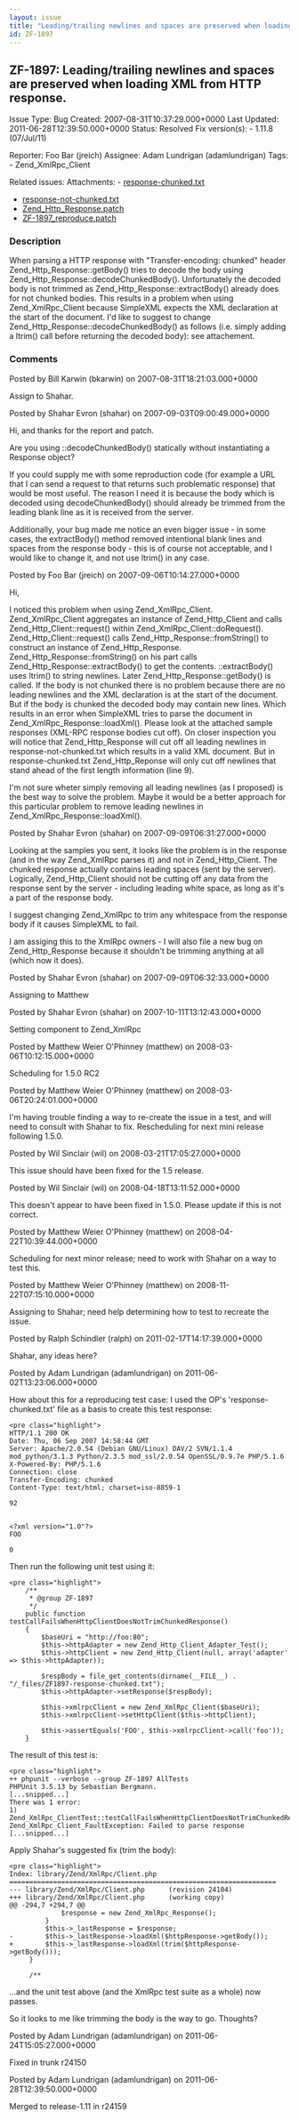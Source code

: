 ```yaml
---
layout: issue
title: "Leading/trailing newlines and spaces are preserved when loading XML from HTTP response."
id: ZF-1897
---
```


ZF-1897: Leading/trailing newlines and spaces are preserved when loading XML from HTTP response.
------------------------------------------------------------------------------------------------

 Issue Type: Bug Created: 2007-08-31T10:37:29.000+0000 Last Updated: 2011-06-28T12:39:50.000+0000 Status: Resolved Fix version(s): - 1.11.8 (07/Jul/11)
 
 Reporter:  Foo Bar (jreich)  Assignee:  Adam Lundrigan (adamlundrigan)  Tags: - Zend\_XmlRpc\_Client
 
 Related issues: 
 Attachments: - [response-chunked.txt](/issues/secure/attachment/10781/response-chunked.txt)
- [response-not-chunked.txt](/issues/secure/attachment/10780/response-not-chunked.txt)
- [Zend\_Http\_Response.patch](/issues/secure/attachment/10760/Zend_Http_Response.patch)
- [ZF-1897\_reproduce.patch](/issues/secure/attachment/14341/ZF-1897_reproduce.patch)
 
### Description

When parsing a HTTP response with "Transfer-encoding: chunked" header Zend\_Http\_Response::getBody() tries to decode the body using Zend\_Http\_Response::decodeChunkedBody(). Unfortunately the decoded body is not trimmed as Zend\_Http\_Response::extractBody() already does for not chunked bodies. This results in a problem when using Zend\_XmlRpc\_Client because SimpleXML expects the XML declaration at the start of the document. I'd like to suggest to change Zend\_Http\_Response::decodeChunkedBody() as follows (i.e. simply adding a ltrim() call before returning the decoded body): see attachement.

 

 

### Comments

Posted by Bill Karwin (bkarwin) on 2007-08-31T18:21:03.000+0000

Assign to Shahar.

 

 

Posted by Shahar Evron (shahar) on 2007-09-03T09:00:49.000+0000

Hi, and thanks for the report and patch.

Are you using ::decodeChunkedBody() statically without instantiating a Response object?

If you could supply me with some reproduction code (for example a URL that I can send a request to that returns such problematic response) that would be most useful. The reason I need it is because the body which is decoded using decodeChunkedBody() should already be trimmed from the leading blank line as it is received from the server.

Additionally, your bug made me notice an even bigger issue - in some cases, the extractBody() method removed intentional blank lines and spaces from the response body - this is of course not acceptable, and I would like to change it, and not use ltrim() in any case.

 

 

Posted by Foo Bar (jreich) on 2007-09-06T10:14:27.000+0000

Hi,

I noticed this problem when using Zend\_XmlRpc\_Client. Zend\_XmlRpc\_Client aggregates an instance of Zend\_Http\_Client and calls Zend\_Http\_Client::request() within Zend\_XmlRpc\_Client::doRequest(). Zend\_Http\_Client::request() calls Zend\_Http\_Response::fromString() to construct an instance of Zend\_Http\_Response. Zend\_Http\_Response::fromString() on his part calls Zend\_Http\_Response::extractBody() to get the contents. ::extractBody() uses ltrim() to string newlines. Later Zend\_Http\_Response::getBody() is called. If the body is not chunked there is no problem because there are no leading newlines and the XML declaration is at the start of the document. But if the body is chunked the decoded body may contain new lines. Which results in an error when SimpleXML tries to parse the document in Zend\_XmlRpc\_Response::loadXml(). Please look at the attached sample responses (XML-RPC response bodies cut off). On closer inspection you will notice that Zend\_Http\_Response will cut off all leading newlines in response-not-chunked.txt which results in a valid XML document. But in response-chunked.txt Zend\_Http\_Reponse will only cut off newlines that stand ahead of the first length information (line 9).

I'm not sure wheter simply removing all leading newlines (as I proposed) is the best way to solve the problem. Maybe it would be a better approach for this particular problem to remove leading newlines in Zend\_XmlRpc\_Response::loadXml().

 

 

Posted by Shahar Evron (shahar) on 2007-09-09T06:31:27.000+0000

Looking at the samples you sent, it looks like the problem is in the response (and in the way Zend\_XmlRpc parses it) and not in Zend\_Http\_Client. The chunked response actually contains leading spaces (sent by the server). Logically, Zend\_Http\_Client should not be cutting off any data from the response sent by the server - including leading white space, as long as it's a part of the response body.

I suggest changing Zend\_XmlRpc to trim any whitespace from the response body if it causes SimpleXML to fail.

I am assiging this to the XmlRpc owners - I will also file a new bug on Zend\_Http\_Response because it shouldn't be trimming anything at all (which now it does).

 

 

Posted by Shahar Evron (shahar) on 2007-09-09T06:32:33.000+0000

Assigning to Matthew

 

 

Posted by Shahar Evron (shahar) on 2007-10-11T13:12:43.000+0000

Setting component to Zend\_XmlRpc

 

 

Posted by Matthew Weier O'Phinney (matthew) on 2008-03-06T10:12:15.000+0000

Scheduling for 1.5.0 RC2

 

 

Posted by Matthew Weier O'Phinney (matthew) on 2008-03-06T20:24:01.000+0000

I'm having trouble finding a way to re-create the issue in a test, and will need to consult with Shahar to fix. Rescheduling for next mini release following 1.5.0.

 

 

Posted by Wil Sinclair (wil) on 2008-03-21T17:05:27.000+0000

This issue should have been fixed for the 1.5 release.

 

 

Posted by Wil Sinclair (wil) on 2008-04-18T13:11:52.000+0000

This doesn't appear to have been fixed in 1.5.0. Please update if this is not correct.

 

 

Posted by Matthew Weier O'Phinney (matthew) on 2008-04-22T10:39:44.000+0000

Scheduling for next minor release; need to work with Shahar on a way to test this.

 

 

Posted by Matthew Weier O'Phinney (matthew) on 2008-11-22T07:15:10.000+0000

Assigning to Shahar; need help determining how to test to recreate the issue.

 

 

Posted by Ralph Schindler (ralph) on 2011-02-17T14:17:39.000+0000

Shahar, any ideas here?

 

 

Posted by Adam Lundrigan (adamlundrigan) on 2011-06-02T13:23:06.000+0000

How about this for a reproducing test case: I used the OP's 'response-chunked.txt' file as a basis to create this test response:

 
    <pre class="highlight">
    HTTP/1.1 200 OK
    Date: Thu, 06 Sep 2007 14:58:44 GMT
    Server: Apache/2.0.54 (Debian GNU/Linux) DAV/2 SVN/1.1.4 mod_python/3.1.3 Python/2.3.5 mod_ssl/2.0.54 OpenSSL/0.9.7e PHP/5.1.6
    X-Powered-By: PHP/5.1.6
    Connection: close
    Transfer-Encoding: chunked
    Content-Type: text/html; charset=iso-8859-1
    
    92 
    
     
    <?xml version="1.0"?>
    FOO
     
    0 
     


Then run the following unit test using it:

 
    <pre class="highlight">
        /**
         * @group ZF-1897
         */
        public function testCallFailsWhenHttpClientDoesNotTrimChunkedResponse()
        {
            $baseUri = "http://foo:80";
            $this->httpAdapter = new Zend_Http_Client_Adapter_Test();
            $this->httpClient = new Zend_Http_Client(null, array('adapter' => $this->httpAdapter));
            
            $respBody = file_get_contents(dirname(__FILE__) . "/_files/ZF1897-response-chunked.txt");
            $this->httpAdapter->setResponse($respBody);
    
            $this->xmlrpcClient = new Zend_XmlRpc_Client($baseUri);
            $this->xmlrpcClient->setHttpClient($this->httpClient);
            
            $this->assertEquals('FOO', $this->xmlrpcClient->call('foo'));
        }


The result of this test is:

 
    <pre class="highlight">
    ++ phpunit --verbose --group ZF-1897 AllTests
    PHPUnit 3.5.13 by Sebastian Bergmann.
    [...snipped...]
    There was 1 error:
    1) Zend_XmlRpc_ClientTest::testCallFailsWhenHttpClientDoesNotTrimChunkedResponse
    Zend_XmlRpc_Client_FaultException: Failed to parse response
    [...snipped...]


Apply Shahar's suggested fix (trim the body):

 
    <pre class="highlight">
    Index: library/Zend/XmlRpc/Client.php
    ===================================================================
    --- library/Zend/XmlRpc/Client.php      (revision 24104)
    +++ library/Zend/XmlRpc/Client.php      (working copy)
    @@ -294,7 +294,7 @@
                 $response = new Zend_XmlRpc_Response();
             }
             $this->_lastResponse = $response;
    -        $this->_lastResponse->loadXml($httpResponse->getBody());
    +        $this->_lastResponse->loadXml(trim($httpResponse->getBody()));
         }
    
         /**


...and the unit test above (and the XmlRpc test suite as a whole) now passes.

So it looks to me like trimming the body is the way to go. Thoughts?

 

 

Posted by Adam Lundrigan (adamlundrigan) on 2011-06-24T15:05:27.000+0000

Fixed in trunk r24150

 

 

Posted by Adam Lundrigan (adamlundrigan) on 2011-06-28T12:39:50.000+0000

Merged to release-1.11 in r24159

 

 
